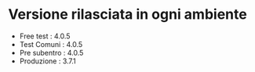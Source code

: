 # Versione rilasciata in ogni ambiente

- Free test : 4.0.5
- Test Comuni : 4.0.5
- Pre subentro : 4.0.5
- Produzione : 3.7.1
